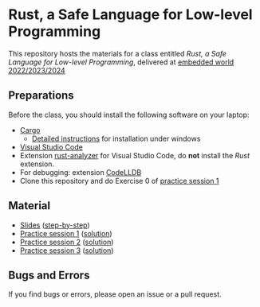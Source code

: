 # Rust, a Safe Language for Low-level Programming

This repository hosts the materials for a class entitled
*Rust, a Safe Language for Low-level Programming*,
delivered at [embedded world 2022/2023/2024](https://www.embedded-world.de)

## Preparations

Before the class, you should install the following software on your
laptop:

* [Cargo](https://doc.rust-lang.org/cargo/getting-started/installation.html)
  * [Detailed instructions](https://doc.rust-lang.org/stable/book/ch01-01-installation.html#installing-rustup-on-windows) for installation under windows
* [Visual Studio Code](https://code.visualstudio.com)
* Extension
  [rust-analyzer](https://marketplace.visualstudio.com/items?itemName=rust-lang.rust-analyzer)
  for Visual Studio Code, do **not** install the *Rust* extension.
* For debugging: extension [CodeLLDB](https://marketplace.visualstudio.com/items?itemName=vadimcn.vscode-lldb)
* Clone this repository and do Exercise 0 of [practice session 1](practice-01)

## Material

* [Slides](rust_class.pdf) ([step-by-step](rust_class_animations.pdf))
* [Practice session 1](practice-01) ([solution](practice-01-solution))
* [Practice session 2](practice-02) ([solution](practice-02-solution))
* [Practice session 3](practice-03) ([solution](practice-03-solution))

## Bugs and Errors

If you find bugs or errors, please open an issue or a pull request.

